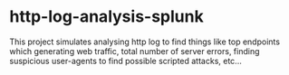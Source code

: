 # http-log-analysis-splunk
This project simulates analysing http log to find things like top endpoints which generating web traffic, total number of server errors, finding suspicious user-agents to find possible scripted attacks, etc...
